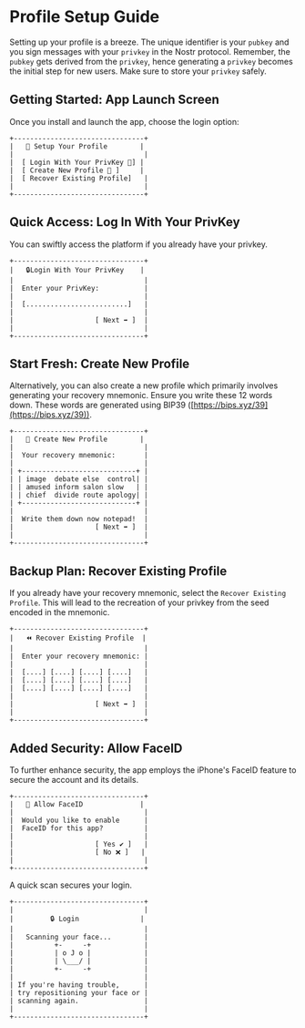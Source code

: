 # Profile Setup Guide 

Setting up your profile is a breeze. The unique identifier is your `pubkey` and you sign messages with your `privkey` in the Nostr protocol. Remember, the `pubkey` gets derived from the `privkey`, hence generating a `privkey` becomes the initial step for new users. Make sure to store your `privkey` safely.

## Getting Started: App Launch Screen

Once you install and launch the app, choose the login option:

```
+--------------------------------+
|   🎉 Setup Your Profile        |
|                                |
|  [ Login With Your PrivKey 🔑] |
|  [ Create New Profile 📝 ]     |
|  [ Recover Existing Profile]   | 
|                                |
+--------------------------------+
```
## Quick Access: Log In With Your PrivKey

You can swiftly access the platform if you already have your privkey.

```
+--------------------------------+
|   🔒Login With Your PrivKey    |
|                                |
|  Enter your PrivKey:           |
|                                |
|  [.........................]   |
|                                |
|                    [ Next ➡️ ]  |
|                                |
+--------------------------------+
```

## Start Fresh: Create New Profile

Alternatively, you can also create a new profile which primarily involves generating your recovery mnemonic. Ensure you write these 12 words down. These words are generated using BIP39 ([https://bips.xyz/39](https://bips.xyz/39)).

```
+--------------------------------+
|   💼 Create New Profile        |
|                                |
|  Your recovery mnemonic:       |
|                                |
| +----------------------------+ |
| | image  debate else  control| |
| | amused inform salon slow   | |
| | chief  divide route apology| |
| +----------------------------+ |
|                                |
|  Write them down now notepad!  |
|                    [ Next ➡️ ]  |
|                                |
+--------------------------------+
```

## Backup Plan: Recover Existing Profile

If you already have your recovery mnemonic, select the `Recover Existing Profile`. This will lead to the recreation of your privkey from the seed encoded in the mnemonic.

```
+--------------------------------+
|   ⏪ Recover Existing Profile  |
|                                |
|  Enter your recovery mnemonic: |
|                                |
|  [....] [....] [....] [....]   |
|  [....] [....] [....] [....]   |
|  [....] [....] [....] [....]   |
|                                |
|                    [ Next ➡️ ]  |
|                                |
+--------------------------------+
```

## Added Security: Allow FaceID

To further enhance security, the app employs the iPhone's FaceID feature to secure the account and its details.

```
+--------------------------------+
|   👤 Allow FaceID              |
|                                |
|  Would you like to enable      |
|  FaceID for this app?          |
|                                |
|                    [ Yes ✔️ ]   |
|                    [ No ❌ ]   |
|                                |
+--------------------------------+
```

A quick scan secures your login.

```
+--------------------------------+
|                                |
|         🔒 Login               |
|                                |
|   Scanning your face...        |
|          +-     -+             |
|          | o J o |             |
|          | \___/ |             |
|          +-     -+             |
|                                |
| If you're having trouble,      |
| try repositioning your face or |
| scanning again.                |
|                                |
+--------------------------------+
```